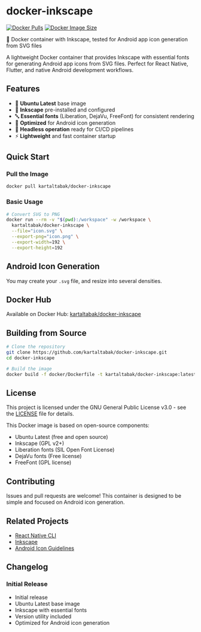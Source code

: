 # docker-inkscape

[![Docker Pulls](https://img.shields.io/docker/pulls/kartaltabak/docker-inkscape)](https://hub.docker.com/r/kartaltabak/inkscape)
[![Docker Image Size](https://img.shields.io/docker/image-size/kartaltabak/docker-inkscape)](https://hub.docker.com/r/kartaltabak/inkscape)

🐳 Docker container with Inkscape, tested for Android app icon generation from SVG files

A lightweight Docker container that provides Inkscape with essential fonts for generating Android app icons from SVG files. Perfect for React Native, Flutter, and native Android development workflows.

## Features

- 🐧 **Ubuntu Latest** base image
- 🎨 **Inkscape** pre-installed and configured
- 🔤 **Essential fonts** (Liberation, DejaVu, FreeFont) for consistent rendering
- 📱 **Optimized** for Android icon generation
- 🚀 **Headless operation** ready for CI/CD pipelines
- ⚡ **Lightweight** and fast container startup

## Quick Start

### Pull the Image
```bash
docker pull kartaltabak/docker-inkscape
```

### Basic Usage
```bash
# Convert SVG to PNG
docker run --rm -v "$(pwd):/workspace" -w /workspace \
  kartaltabak/docker-inkscape \
  --file="icon.svg" \
  --export-png="icon.png" \
  --export-width=192 \
  --export-height=192
```

## Android Icon Generation

You may create your `.svg` file, and resize into several 
densities. 

## Docker Hub

Available on Docker Hub: [kartaltabak/docker-inkscape](https://hub.docker.com/r/kartaltabak/docker-inkscape)

## Building from Source

```bash
# Clone the repository
git clone https://github.com/kartaltabak/docker-inkscape.git
cd docker-inkscape

# Build the image
docker build -f docker/Dockerfile -t kartaltabak/docker-inkscape:latest .
```

## License

This project is licensed under the GNU General Public License v3.0 - see the [LICENSE](LICENSE) file for details.

This Docker image is based on open-source components:
- Ubuntu Latest (free and open source)
- Inkscape (GPL v2+)
- Liberation fonts (SIL Open Font License)
- DejaVu fonts (Free license)
- FreeFont (GPL license)

## Contributing

Issues and pull requests are welcome! This container is designed to be simple and focused on Android icon generation.

## Related Projects

- [React Native CLI](https://github.com/react-native-community/cli)
- [Inkscape](https://inkscape.org/)
- [Android Icon Guidelines](https://developer.android.com/guide/practices/ui_guidelines/icon_design)

## Changelog

### Initial Release
- Initial release
- Ubuntu Latest base image
- Inkscape with essential fonts
- Version utility included
- Optimized for Android icon generation
